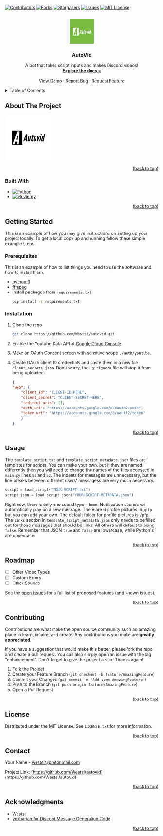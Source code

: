 <a name="readme-top"></a>

[![Contributors][contributors-shield]][contributors-url]
[![Forks][forks-shield]][forks-url]
[![Stargazers][stars-shield]][stars-url]
[![Issues][issues-shield]][issues-url]
[![MIT License][license-shield]][license-url]



<!-- PROJECT LOGO -->
<br />
<div align="center">
  <a href="https://github.com/Westsi/autovid">
    <img src="readme_images/Autovid-logos.jpeg" alt="Logo" width="80" height="80">
  </a>

<h3 align="center">AutoVid</h3>

  <p align="center">
    A bot that takes script inputs and makes Discord videos!
    <br />
    <a href="https://github.com/Westsi/autovid"><strong>Explore the docs »</strong></a>
    <br />
    <br />
    <a href="https://github.com/Westsi/autovid">View Demo</a>
    ·
    <a href="https://github.com/Westsi/autovid/issues">Report Bug</a>
    ·
    <a href="https://github.com/Westsi/autovid/issues">Request Feature</a>
  </p>
</div>



<!-- TABLE OF CONTENTS -->
<details>
  <summary>Table of Contents</summary>
  <ol>
    <li>
      <a href="#about-the-project">About The Project</a>
      <ul>
        <li><a href="#built-with">Built With</a></li>
      </ul>
    </li>
    <li>
      <a href="#getting-started">Getting Started</a>
      <ul>
        <li><a href="#prerequisites">Prerequisites</a></li>
        <li><a href="#installation">Installation</a></li>
      </ul>
    </li>
    <li><a href="#usage">Usage</a></li>
    <li><a href="#roadmap">Roadmap</a></li>
    <li><a href="#contributing">Contributing</a></li>
    <li><a href="#license">License</a></li>
    <li><a href="#contact">Contact</a></li>
    <li><a href="#acknowledgments">Acknowledgments</a></li>
  </ol>
</details>



<!-- ABOUT THE PROJECT -->
## About The Project

<img src="readme_images/Autovid-logos_black.png" alt="Logo" height=150>
<p align="right">(<a href="#readme-top">back to top</a>)</p>



### Built With

* [![Python][Python]][Python-url]
* [![Movie.py][Movie.py]][Movie-url]

<p align="right">(<a href="#readme-top">back to top</a>)</p>



<!-- GETTING STARTED -->
## Getting Started

This is an example of how you may give instructions on setting up your project locally.
To get a local copy up and running follow these simple example steps.

### Prerequisites

This is an example of how to list things you need to use the software and how to install them.
* [python 3](https://www.python.org/downloads/)
* [ffmpeg](https://ffmpeg.org/download.html)
* install packages from `requirements.txt`
  ```sh
  pip install -r requirements.txt
  ```

### Installation
1. Clone the repo
   ```sh
   git clone https://github.com/Westsi/autovid.git
   ```
2. Enable the Youtube Data API at [Google Cloud Console](https://console.cloud.google.com/)

3. Make an OAuth Consent screen with sensitive scope `./auth/youtube`.

4. Create OAuth client ID credentials and paste them in a new file `client_secrets.json`. Don't worry, the `.gitignore` file will stop it from being uploaded.
    ```json
    {
    "web": {
        "client_id": "CLIENT-ID-HERE",
        "client_secret": "CLIENT-SECRET-HERE",
        "redirect_uris": [],
        "auth_uri": "https://accounts.google.com/o/oauth2/auth",
        "token_uri": "https://accounts.google.com/o/oauth2/token"
        }
    }
    ```

<p align="right">(<a href="#readme-top">back to top</a>)</p>



<!-- USAGE EXAMPLES -->
## Usage

The `template_script.txt` and `template_script_metadata.json` files are templates for scripts. You can make your own, but if they are named differently then you will need to change the names of the files accessed in `main.py` lines `52` and `53`. The indents for messages are unnecessary, but the line breaks between different users' messagess are very much necessary.

```python
script = load_script("YOUR-SCRIPT.txt")
script_json = load_script_json("YOUR-SCRIPT-METADATA.json")
```

Right now, there is only one sound type - `boom`. Notification sounds wil automatically play on a new message. There are 6 profile pictures in `/pfp` but you can add your own. The default folder for profile pictures is `/pfp`. The `links` section in `template_script_metadata.json` only needs to be filled out for those messages that should be links. All others will default to being `false`. Remember that JSON `true` and `false` are lowercase, while Python's are uppercase.
<!-- _For more examples, please refer to the [Documentation](https://example.com)_ -->

<p align="right">(<a href="#readme-top">back to top</a>)</p>



<!-- ROADMAP -->
## Roadmap

- [ ] Other Video Types
- [ ] Custom Errors
- [ ] Other Sounds

See the [open issues](https://github.com/Westsi/autovid/issues) for a full list of proposed features (and known issues).

<p align="right">(<a href="#readme-top">back to top</a>)</p>



<!-- CONTRIBUTING -->
## Contributing

Contributions are what make the open source community such an amazing place to learn, inspire, and create. Any contributions you make are **greatly appreciated**.

If you have a suggestion that would make this better, please fork the repo and create a pull request. You can also simply open an issue with the tag "enhancement".
Don't forget to give the project a star! Thanks again!

1. Fork the Project
2. Create your Feature Branch (`git checkout -b feature/AmazingFeature`)
3. Commit your Changes (`git commit -m 'Add some AmazingFeature'`)
4. Push to the Branch (`git push origin feature/AmazingFeature`)
5. Open a Pull Request

<p align="right">(<a href="#readme-top">back to top</a>)</p>



<!-- LICENSE -->
## License

Distributed under the MIT License. See `LICENSE.txt` for more information.

<p align="right">(<a href="#readme-top">back to top</a>)</p>



<!-- CONTACT -->
## Contact

Your Name - westsi@protonmail.com

Project Link: [https://github.com/Westsi/autovid](https://github.com/Westsi/autovid)

<p align="right">(<a href="#readme-top">back to top</a>)</p>



<!-- ACKNOWLEDGMENTS -->
## Acknowledgments

* [Westsi](https://westsi.pages.dev)
* [yokharian for Discord Message Generation Code](https://github.com/yokharian/ImageDis)

<p align="right">(<a href="#readme-top">back to top</a>)</p>



<!-- MARKDOWN LINKS & IMAGES -->
<!-- https://www.markdownguide.org/basic-syntax/#reference-style-links -->
[contributors-shield]: https://img.shields.io/github/contributors/Westsi/autovid.svg?style=for-the-badge
[contributors-url]: https://github.com/Westsi/autovid/graphs/contributors
[forks-shield]: https://img.shields.io/github/forks/Westsi/autovid.svg?style=for-the-badge
[forks-url]: https://github.com/Westsi/autovid/network/members
[stars-shield]: https://img.shields.io/github/stars/Westsi/autovid.svg?style=for-the-badge
[stars-url]: https://github.com/Westsi/autovid/stargazers
[issues-shield]: https://img.shields.io/github/issues/Westsi/autovid.svg?style=for-the-badge
[issues-url]: https://github.com/Westsi/autovid/issues
[license-shield]: https://img.shields.io/github/license/Westsi/autovid.svg?style=for-the-badge
[license-url]: https://github.com/Westsi/autovid/blob/master/LICENSE.txt
[product-screenshot]: images/screenshot.png


[Python]: https://img.shields.io/badge/Python-yellow?style=for-the-badge&logo=python
[Python-url]: https://www.python.org/
[Movie.py]: https://img.shields.io/badge/movie.py-red?style=for-the-badge&logo=python&logoColor=white
[Movie-url]: https://zulko.github.io/moviepy/
